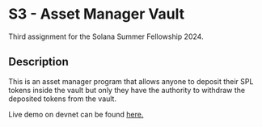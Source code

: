 # S3 - Asset Manager Vault

Third assignment for the Solana Summer Fellowship 2024.

## Description

This is an asset manager program that allows anyone to deposit their SPL tokens inside the vault but only they have the authority to withdraw the deposited tokens from the vault.

Live demo on devnet can be found [here.](https://explorer.solana.com/address/9S5bjM3yp8RczYd9CPJYXvG3LQ88v5gK6TeG2fraukEm?cluster=devnet)
